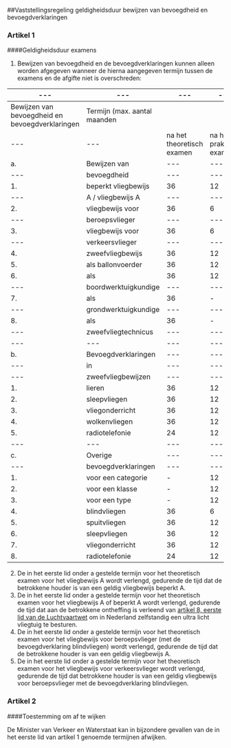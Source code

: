 <meta http-equiv='Content-Type' content='text/html; charset=utf-8' />

##Vaststellingsregeling geldigheidsduur bewijzen van bevoegdheid en bevoegdverklaringen

### Artikel  1  

####Geldigheidsduur examens

1.  Bewijzen van bevoegdheid en de bevoegdverklaringen kunnen alleen worden afgegeven wanneer de hierna aangegeven termijn tussen de examens en de afgifte niet is overschreden:   

| --- | --- | --- | --- |
|---|---|---|---|
|Bewijzen van bevoegdheid en bevoegdverklaringen |Termijn (max. aantal maanden |
| --- | --- |na het theoretisch examen |na het praktisch examen |
|a. |Bewijzen van | --- | --- |
| --- |bevoegdheid | --- | --- |
|1. |beperkt vliegbewijs |36 |12 |
| --- |A / vliegbewijs A | --- | --- |
|2. |vliegbewijs voor |36 |6 |
| --- |beroepsvlieger | --- | --- |
|3. |vliegbewijs voor |36 |6 |
| --- |verkeersvlieger | --- | --- |
|4. |zweefvliegbewijs |36 |12 |
|5. |als ballonvoerder |36 |12 |
|6. |als |36 |12 |
| --- |boordwerktuigkundige | --- | --- |
|7. |als |36 |- |
| --- |grondwerktuigkundige | --- | --- |
|8. |als |36 |- |
| --- |zweefvliegtechnicus | --- | --- |
| --- | --- | --- | --- |
|b. |Bevoegdverklaringen | --- | --- |
| --- |in | --- | --- |
| --- |zweefvliegbewijzen | --- | --- |
|1. |lieren |36 |12 |
|2. |sleepvliegen |36 |12 |
|3. |vliegonderricht |36 |12 |
|4. |wolkenvliegen |36 |12 |
|5. |radiotelefonie |24 |12 |
| --- | --- | --- | --- |
|c. |Overige | --- | --- |
| --- |bevoegdverklaringen | --- | --- |
|1. |voor een categorie |- |12 |
|2. |voor een klasse |- |12 |
|3. |voor een type |- |12 |
|4. |blindvliegen |36 |6 |
|5. |spuitvliegen |36 |12 |
|6. |sleepvliegen |36 |12 |
|7. |vliegonderricht |36 |12 |
|8. |radiotelefonie |24 |12 |

2.  De in het eerste lid onder a gestelde termijn voor het theoretisch examen voor het vliegbewijs A wordt verlengd, gedurende de tijd dat de betrokkene houder is van een geldig vliegbewijs beperkt A.   
3.  De in het eerste lid onder a gestelde termijn voor het theoretisch examen voor het vliegbewijs A of beperkt A wordt verlengd, gedurende de tijd dat aan de betrokkene ontheffing is verleend van [artikel 8, eerste lid van de Luchtvaartwet](../../../../../../../../../wet/luchtvaartwet/BWBR0002267/README.md) om in Nederland zelfstandig een ultra licht vliegtuig te besturen.   
4.  De in het eerste lid onder a gestelde termijn voor het theoretisch examen voor het vliegbewijs voor beroepsvlieger (met de bevoegdverklaring blindvliegen) wordt verlengd, gedurende de tijd dat de betrokkene houder is van een geldig vliegbewijs A.   
5.  De in het eerste lid onder a gestelde termijn voor het theoretisch examen voor het vliegbewijs voor verkeersvlieger wordt verlengd, gedurende de tijd dat betrokkene houder is van een geldig vliegbewijs voor beroepsvlieger met de bevoegdverklaring blindvliegen.  

### Artikel  2  

####Toestemming om af te wijken

De Minister van Verkeer en Waterstaat kan in bijzondere gevallen van de in het eerste lid van artikel 1 genoemde termijnen afwijken. 
